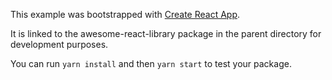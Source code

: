 This example was bootstrapped with [Create React App](https://github.com/facebook/create-react-app).

It is linked to the awesome-react-library package in the parent directory for development purposes.

You can run `yarn install` and then `yarn start` to test your package.
